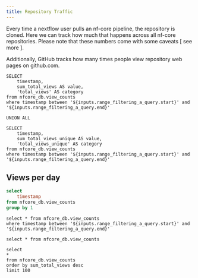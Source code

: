 ```yaml
---
title: Repository Traffic
---
```


Every time a nextflow user pulls an nf-core pipeline, the repository is cloned. Here we can track how much that happens across all nf-core repositories. Please note that these numbers come with some caveats [ see more ].

Additionally, GitHub tracks how many times people view repository web pages on github.com.

<!-- TODO Git clones: All nf-core repositories  -->

```views_long_filtered
SELECT
    timestamp,
    sum_total_views AS value,
    'total_views' AS category
from nfcore_db.view_counts
where timestamp between '${inputs.range_filtering_a_query.start}' and '${inputs.range_filtering_a_query.end}'

UNION ALL

SELECT
    timestamp,
    sum_total_views_unique AS value,
    'total_views_unique' AS category
from nfcore_db.view_counts
where timestamp between '${inputs.range_filtering_a_query.start}' and '${inputs.range_filtering_a_query.end}'
```

<AreaChart
    data={views_long_filtered}
    x=timestamp
    y=value
    series=category
    title="Visitors: All nf-core repositories"
    subtitle="nf-core repository web views per day from {inputs.range_filtering_a_query.start} to {inputs.range_filtering_a_query.end}"
/>

## Views per day

```sql view_days
select
    timestamp
from nfcore_db.view_counts
group by 1
```

<DateRange
    name=range_filtering_a_query
    data={view_days}
    dates=timestamp
    defaultValue="Last Year"
/>

<!-- https://github.com/nf-core/website/blob/33acd6a2fab2bf9251e14212ce731ef3232b5969/public_html/stats.php#L1423C29-L1423C42 -->

```views_by_day_filtered
select * from nfcore_db.view_counts
where timestamp between '${inputs.range_filtering_a_query.start}' and '${inputs.range_filtering_a_query.end}'
```

<CalendarHeatmap
    data={views_by_day_filtered}
    date=timestamp
    value=sum_total_views_unique
    title="Visitors: All nf-core repositories"
    subtitle="Unique views per day from {inputs.range_filtering_a_query.start} to {inputs.range_filtering_a_query.end}"
    legend=true
/>

```view_counts_summary
select * from nfcore_db.view_counts
```

<DataTable data={view_counts_summary} />

```view_counts_summary_top100
select
*
from nfcore_db.view_counts
order by sum_total_views desc
limit 100
```

<DataTable data={view_counts_summary_top100}>
   <Column id=timestamp title="Date"/>
   <Column id=sum_total_views title = "Total Views" />
   <Column id=sum_total_views_unique title = "Total Unique Views" />
</DataTable>
